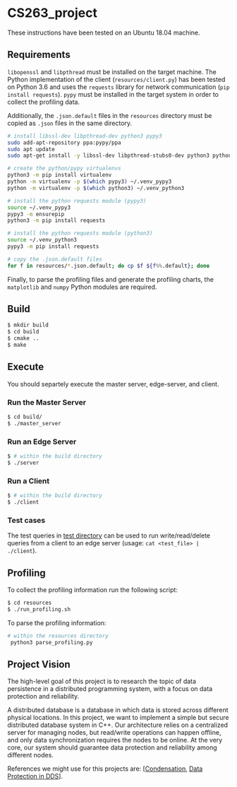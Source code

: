 # CS263_project
These instructions have been tested on an Ubuntu 18.04 machine. 

## Requirements
`libopenssl` and `libpthread` must be installed on the target machine. The Python implementation of the client (`resources/client.py`) has been tested on Python 3.6 and uses the `requests` library for network communication (`pip install requests`). `pypy` must be installed in the target system in order to collect the profiling data.

Additionally, the `.json.default` files in the `resources` directory must be copied as `.json` files in the same directory.

```bash
# install libssl-dev libpthread-dev python3 pypy3
sudo add-apt-repository ppa:pypy/ppa
sudo apt update
sudo apt-get install -y libssl-dev libpthread-stubs0-dev python3 python3-pip pypy3

# create the python/pypy virtualenvs
python3 -m pip install virtualenv
python -m virtualenv -p $(which pypy3) ~/.venv_pypy3
python -m virtualenv -p $(which python3) ~/.venv_python3

# install the python requests module (pypy3)
source ~/.venv_pypy3
pypy3 -m ensurepip
python3 -m pip install requests

# install the python requests module (python3)
source ~/.venv_python3
pypy3 -m pip install requests

# copy the .json.default files
for f in resources/*.json.default; do cp $f ${f%%.default}; done
```

Finally, to parse the profiling files and generate the profiling charts, the `matplotlib` and `numpy` Python modules are required.

## Build
```bash
$ mkdir build
$ cd build
$ cmake ..
$ make
```

## Execute
You should separtely execute the master server, edge-server, and client.

### Run the Master Server
```bash
$ cd build/
$ ./master_server
```
### Run an Edge Server
```bash
$ # within the build directory 
$ ./server
```

### Run a Client
```bash
$ # within the build directory 
$ ./client
```

### Test cases
The test queries in [test directory](https://github.com/atefehmohseni/IoT_secure_distributed_database/tree/main/test) can be used to run write/read/delete queries from a client to an edge server (usage: `cat <test_file> | ./client`).

## Profiling
To collect the profiling information run the following script:
```bash
$ cd resources
$ ./run_profiling.sh
```
To parse the profiling information:
```bash
# within the resources directory 
 python3 parse_profiling.py
```

## Project Vision

The high-level goal of this project is to research the topic of data persistence in a distributed programming system, with a focus on data protection and reliability.

A distributed database is a database in which data is stored across different physical locations. In this project, we want to implement a simple but secure distributed database system in C++. Our architecture relies on a centralized server for managing nodes, but read/write operations can happen offline, and only data synchronization requires the nodes to be online. At the very core, our system should guarantee data protection and reliability among different nodes. 

References we might use for this projects are: \[[Condensation](https://condensationdb.com/white-paper/), [Data Protection in DDS](https://link.springer.com/chapter/10.1007/11425274_20)].
